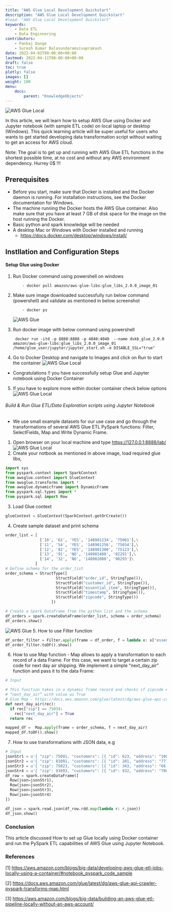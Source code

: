 ```yaml
---
title: "AWS Glue Local Development Quickstart"
description: "AWS Glue Local Development Quickstart"
#lead: "AWS Glue Local Development Quickstart"
keywords: 
    - Data ETL
    - Data Enginnering
contributors:
    - Pankaj Dange
    - Suresh Kumar Balasundaramsivaprakash
date: 2022-04-02T00:00:00+00:00
lastmod: 2022-04-11T00:00:00+00:00
draft: false
toc: true
plotly: false
images: []
weight: 100
menu:
    docs:
        parent: "KnowledgeObjects"
---
```

![AWS Glue Local](/images/glue_local_logo.png "AWS Glue Local")


 In this article, we will learn how to setup AWS Glue using Docker and Jupyter notebook (with sample ETL code) on local laptop or desktop (Windows). This quick learning article will be super useful for users who wants to get started developing data transformation script without waiting to get an access for AWS cloud.

Note: The goal is to get up and running with AWS Glue ETL functions in the shortest possible time, at no cost and without any AWS environment dependency. Hurrey 0$ !!!

## 	Prerequisites
- Before you start, make sure that Docker is installed and the Docker daemon is running. For installation instructions, see the Docker documentation for Windows. 
- The machine running the Docker hosts the AWS Glue container. Also make sure that you have at least 7 GB of disk space for the image on the host running the Docker.
- Basic python and spark knowledge will be needed
- A desktop Mac or Windows with Docker installed  and running
    - https://docs.docker.com/desktop/windows/install/
## Instllation and Configuration Steps 
#### Setup Glue using Docker
1. Run Docker command using powershell on windows 
    ```
        - docker pull amazon/aws-glue-libs:glue_libs_2.0.0_image_01
    ```
2. Make sure image downloaded successfully run below command (powershell) and validate as mentioned in below screenshot
    ```
        - docker ps
    ```
    ![AWS Glue](/images/glue_docker1.PNG "AWS Glue")

3. Run docker image with below command using powershell
    ```
     docker run -itd -p 8888:8888 -p 4040:4040  --name dskb_glue_2.0.0 amazon/aws-glue-libs:glue_libs_2.0.0_image_01 /home/glue_user/jupyter/jupyter_start.sh -e DISABLE_SSL="true"
    ```
4. Go to Docker Desktop and navigate to Images and click on Run to start the container
    ![AWS Glue Local](/images/glue_docker_desktop_img.PNG "AWS Glue Local")

- Congratulations !!  you have successfully setup Glue and Jupyter notebook using Docker Container

5. If you have to explore more within docker container check below options
     ![AWS Glue Local](/images/glue_docker_insight.PNG "AWS Glue Local")

###### Build & Run Glue ETL/Data Exploration scripts  using Jupyter Notebook 
- We use small example datasets for our use case and go through the transformations of several AWS Glue ETL PySpark functions: Filter, SelectFields, Map and Write Dynamic Frame.

1. Open browser on your local machine and type https://127.0.0.1:8888/lab/
    ![AWS Glue Local](/images/glue_jupyter_local.PNG "AWS Glue Local")
2. Create your notbook as mentioned in above image, load required glue libs,
```python
import sys
from pyspark.context import SparkContext
from awsglue.context import GlueContext
from awsglue.transforms import *
from awsglue.dynamicframe import DynamicFrame
from pyspark.sql.types import *
from pyspark.sql import Row
```
3. Load Glue context
```python
glueContext = GlueContext(SparkContext.getOrCreate())
```
4. Create sample dataset and print schema
```python
order_list = [
               ['10', '62', 'YES', '148901234', '75001'],\
               ['11', '54', 'YES', '148901256', '75034'],\
               ['12', '82', 'YES', '148901300', '75123'],\
               ['13', '91', 'NO', '148901400', '82291'],\
               ['14', '32', 'NO', '148902000', '90293']\
             ]
# Define schema for the order_list
order_schema = StructType([  
                      StructField("order_id", StringType()),
                      StructField("customer_id", StringType()),
                      StructField("essential_item", StringType()),
                      StructField("timestamp", StringType()),
                      StructField("zipcode", StringType())
                    ])

# Create a Spark Dataframe from the python list and the schema
df_orders = spark.createDataFrame(order_list, schema = order_schema)
df_orders.show()
```
![AWS Glue](/images/glue_order_schema.PNG "AWS Glue")
5. How to use Filter function
```python
df_order_filter = Filter.apply(frame = df_order, f = lambda x: x["essential_item"] == 'YES')
df_order_filter.toDF().show()
```

6.  How to use Map function - Map allows  to apply a transformation to each record of a data Frame. For this case, we want to target a certain zip code for next day air shipping. We implement a simple “next_day_air” function and pass it to the data Frame:
```python
# Input 

# This function takes in a dynamic frame record and checks if zipcode # 75034 is present in it. If present, it adds another column 
# “next_day_air” with value as True
# Glue Map - https://docs.aws.amazon.com/glue/latest/dg/aws-glue-api-crawler-pyspark-transforms-map.html
def next_day_air(rec):
  if rec["zip"] == 75034:
    rec["next_day_air"] = True
  return rec
```
```python
mapped_df =  Map.apply(frame = order_schema, f = next_day_air)
mapped_df.toDF().show()
```

7. How to use transformations with JSON data, e.g
```python
# Input 
jsonStr1 = u'{ "zip": 75091, "customers": [{ "id": 623, "address": "108 abc Street, ZX"}, { "id": 231, "address": "763 xyz  Ln, TXT" }]}'
jsonStr2 = u'{ "zip": 81091, "customers": [{ "id": 201, "address": "771 TTT Pkwy, GAO" }]}'
jsonStr3 = u'{ "zip": 75023, "customers": [{ "id": 343, "address": "66 P Street, NJ" }]}'
jsonStr4 = u'{ "zip": 93893, "customers": [{ "id": 932, "address": "7008 Fed Ln, MA"}, { "id": 102, "address": "8107 Dean Dr, CA" }]}'
df_row = spark.createDataFrame([
  Row(json=jsonStr1),
  Row(json=jsonStr2),
  Row(json=jsonStr3),
  Row(json=jsonStr4)
])

df_json = spark.read.json(df_row.rdd.map(lambda r: r.json))
df_json.show()
```

### Conclusion
This article discussed How to set up Glue locally using Docker container and  run the PySpark ETL capabilities of AWS Glue using Jupyter Notebook. 

### References
[1] https://aws.amazon.com/blogs/big-data/developing-aws-glue-etl-jobs-locally-using-a-container/#notebook_pyspark_code_sample

[2] https://docs.aws.amazon.com/glue/latest/dg/aws-glue-api-crawler-pyspark-transforms-map.html

[3] https://aws.amazon.com/blogs/big-data/building-an-aws-glue-etl-pipeline-locally-without-an-aws-account/
    